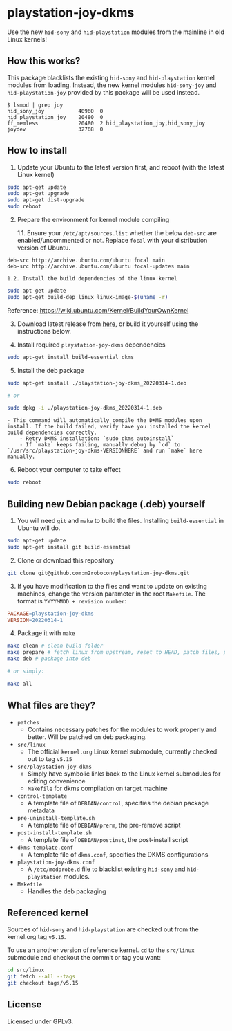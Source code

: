 # playstation-joy-dkms
Use the new `hid-sony` and `hid-playstation` modules from the mainline in old Linux kernels!

## How this works?

This package blacklists the existing `hid-sony` and `hid-playstation` kernel modules from loading. Instead, the new kernel modules `hid-sony-joy` and `hid-playstation-joy` provided by this package will be used instead.

```console
$ lsmod | grep joy
hid_sony_joy           40960  0
hid_playstation_joy    20480  0
ff_memless             20480  2 hid_playstation_joy,hid_sony_joy
joydev                 32768  0
```

## How to install

1. Update your Ubuntu to the latest version first, and reboot (with the latest Linux kernel)

```bash
sudo apt-get update
sudo apt-get upgrade
sudo apt-get dist-upgrade
sudo reboot
```

2. Prepare the environment for kernel module compiling

    1.1. Ensure your `/etc/apt/sources.list` whether the below `deb-src` are enabled/uncommented or not. Replace `focal` with your distribution version of Ubuntu.

```
deb-src http://archive.ubuntu.com/ubuntu focal main
deb-src http://archive.ubuntu.com/ubuntu focal-updates main
```

    1.2. Install the build dependencies of the linux kernel

```bash
sudo apt-get update
sudo apt-get build-dep linux linux-image-$(uname -r)
```

Reference: https://wiki.ubuntu.com/Kernel/BuildYourOwnKernel

3. Download latest release from [here](https://github.com/m2robocon/playstation-joy-dkms/releases/latest), or build it yourself using the instructions below.

4. Install required `playstation-joy-dkms` dependencies

```bash
sudo apt-get install build-essential dkms
```

5. Install the deb package

```bash
sudo apt-get install ./playstation-joy-dkms_20220314-1.deb

# or

sudo dpkg -i ./playstation-joy-dkms_20220314-1.deb

```

    - This command will automatically compile the DKMS modules upon install. If the build failed, verify have you installed the kernel build dependencies correctly.
        - Retry DKMS installation: `sudo dkms autoinstall`
        - If `make` keeps failing, manually debug by `cd` to `/usr/src/playstation-joy-dkms-VERSIONHERE` and run `make` here manually.

6. Reboot your computer to take effect

```bash
sudo reboot
```

## Building new Debian package (.deb) yourself

1. You will need `git` and `make` to build the files. Installing `build-essential` in Ubuntu will do.

```bash
sudo apt-get update
sudo apt-get install git build-essential
```

2. Clone or download this repository

```bash
git clone git@github.com:m2robocon/playstation-joy-dkms.git
```

3. If you have modification to the files and want to update on existing machines, change the version parameter in the root `Makefile`. The format is `YYYYMMDD + revision number`:

```makefile
PACKAGE=playstation-joy-dkms
VERSION=20220314-1
```

4. Package it with `make`

```bash
make clean # clean build folder
make prepare # fetch linux from upstream, reset to HEAD, patch files, prepare fakeroot
make deb # package into deb

# or simply:

make all
```

## What files are they?

- `patches`
    - Contains necessary patches for the modules to work properly and better. Will be patched on deb packaging.
- `src/linux`
    - The official `kernel.org` Linux kernel submodule, currently checked out to tag `v5.15`
- `src/playstation-joy-dkms`
    - Simply have symbolic links back to the Linux kernel submodules for editing convenience
    - `Makefile` for dkms compilation on target machine
- `control-template`
    - A template file of `DEBIAN/control`, specifies the debian package metadata
- `pre-uninstall-template.sh`
    - A template file of `DEBIAN/prerm`, the pre-remove script
- `post-install-template.sh`
    - A template file of `DEBIAN/postinst`, the post-install script
- `dkms-template.conf`
    - A template file of `dkms.conf`, specifies the DKMS configurations
- `playstation-joy-dkms.conf`
    - A `/etc/modprobe.d` file to blacklist existing `hid-sony` and `hid-playstation` modules.
- `Makefile`
    - Handles the deb packaging

## Referenced kernel
Sources of `hid-sony` and `hid-playstation` are checked out from the kernel.org tag `v5.15`.

To use an another version of reference kernel. `cd` to the `src/linux` submodule and checkout the commit or tag you want:

```bash
cd src/linux
git fetch --all --tags
git checkout tags/v5.15
```

## License
Licensed under GPLv3.
